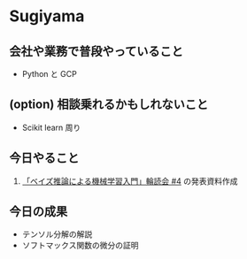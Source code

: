 # Sugiyama

## 会社や業務で普段やっていること

- Python と GCP

## (option) 相談乗れるかもしれないこと

- Scikit learn 周り

## 今日やること

1. [「ベイズ推論による機械学習入門」輪読会 #4](https://reading-circle-beginners.connpass.com/event/136714/) の発表資料作成

## 今日の成果

- テンソル分解の解説
- ソフトマックス関数の微分の証明

